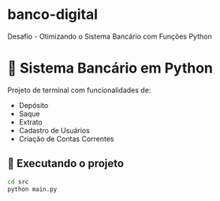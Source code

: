 # banco-digital
Desafio - Otimizando o Sistema Bancário com Funções Python

# 🏦 Sistema Bancário em Python

Projeto de terminal com funcionalidades de:

- Depósito
- Saque
- Extrato
- Cadastro de Usuários
- Criação de Contas Correntes

## 🚀 Executando o projeto

```bash
cd src
python main.py
